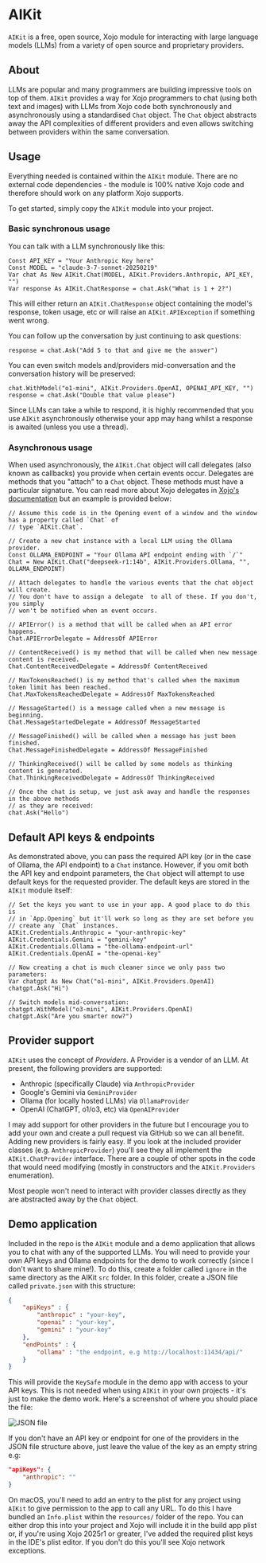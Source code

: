 # AIKit

`AIKit` is a free, open source, Xojo module for interacting with large language models (LLMs) from a variety of open source and proprietary providers.

## About

LLMs are popular and many programmers are building impressive tools on top of them. `AIKit` provides a way for Xojo programmers to chat (using both text and images) with LLMs from Xojo code both synchronously and asynchronously using a standardised `Chat` object. The `Chat` object abstracts away the API complexities of different providers and even allows switching between providers within the same conversation.

## Usage

Everything needed is contained within the `AIKit` module. There are no external code dependencies - the module is 100% native Xojo code and therefore should work on any platform Xojo supports.

To get started, simply copy the `AIKit` module into your project.

### Basic synchronous usage

You can talk with a LLM synchronously like this:

```xojo
Const API_KEY = "Your Anthropic Key here"
Const MODEL = "claude-3-7-sonnet-20250219"
Var chat As New AIKit.Chat(MODEL, AIKit.Providers.Anthropic, API_KEY, "")
Var response As AIKit.ChatResponse = chat.Ask("What is 1 + 2?")
```

This will either return an `AIKit.ChatResponse` object containing the model's response, token usage, etc or will raise an `AIKit.APIException` if something went wrong.

You can follow up the conversation by just continuing to ask questions:

```xojo
response = chat.Ask("Add 5 to that and give me the answer")
```

You can even switch models and/providers mid-conversation and the conversation history will be preserved:

```xojo
chat.WithModel("o1-mini", AIKit.Providers.OpenAI, OPENAI_API_KEY, "")
response = chat.Ask("Double that value please")
```

Since LLMs can take a while to respond, it is highly recommended that you use `AIKit` asynchronously otherwise your app may hang whilst a response is awaited (unless you use a thread).

### Asynchronous usage

When used asynchronously, the `AIKit.Chat` object will call delegates (also known as callbacks) you provide when certain events occur. Delegates are methods that you "attach" to a `Chat` object. These methods must have a particular signature. You can read more about Xojo delegates in [Xojo's documentation][delegates documentation] but an example is provided below:

```xojo
// Assume this code is in the Opening event of a window and the window has a property called `Chat` of
// type `AIKit.Chat`.

// Create a new chat instance with a local LLM using the Ollama provider.
Const OLLAMA_ENDPOINT = "Your Ollama API endpoint ending with `/`"
Chat = New AIKit.Chat("deepseek-r1:14b", AIKit.Providers.Ollama, "", OLLAMA_ENDPOINT)

// Attach delegates to handle the various events that the chat object will create.
// You don't have to assign a delegate  to all of these. If you don't, you simply 
// won't be notified when an event occurs.

// APIError() is a method that will be called when an API error happens.
Chat.APIErrorDelegate = AddressOf APIError

// ContentReceived() is my method that will be called when new message content is received.
Chat.ContentReceivedDelegate = AddressOf ContentReceived

// MaxTokensReached() is my method that's called when the maximum token limit has been reached.
Chat.MaxTokensReachedDelegate = AddressOf MaxTokensReached

// MessageStarted() is a message called when a new message is beginning.
Chat.MessageStartedDelegate = AddressOf MessageStarted

// MessageFinished() will be called when a message has just been finished.
Chat.MessageFinishedDelegate = AddressOf MessageFinished

// ThinkingReceived() will be called by some models as thinking content is generated.
Chat.ThinkingReceivedDelegate = AddressOf ThinkingReceived

// Once the chat is setup, we just ask away and handle the responses in the above methods
// as they are received:
chat.Ask("Hello")
```

## Default API keys & endpoints

As demonstrated above, you can pass the required API key (or in the case of Ollama, the API endpoint) to a `Chat` instance. However, if you omit both the API key and endpoint parameters, the `Chat` object will attempt to use default keys for the requested provider. The default keys are stored in the `AIKit` module itself:

```xojo
// Set the keys you want to use in your app. A good place to do this is 
// in `App.Opening` but it'll work so long as they are set before you
// create any `Chat` instances.
AIKit.Credentials.Anthropic = "your-anthropic-key"
AIKit.Credentials.Gemini = "gemini-key"
AIKit.Credentials.Ollama = "the-ollama-endpoint-url"
AIKit.Credentials.OpenAI = "the-openai-key"

// Now creating a chat is much cleaner since we only pass two parameters:
Var chatgpt As New Chat("o1-mini", AIKit.Providers.OpenAI)
chatgpt.Ask("Hi")

// Switch models mid-conversation:
chatgpt.WithModel("o3-mini", AIKit.Providers.OpenAI)
chatgpt.Ask("Are you smarter now?")
```

## Provider support

`AIKit` uses the concept of _Providers_. A Provider is a vendor of an LLM. At present, the following providers are supported:

- Anthropic (specifically Claude) via `AnthropicProvider`
- Google's Gemini via `GeminiProvider`
- Ollama (for locally hosted LLMs) via `OllamaProvider`
- OpenAI (ChatGPT, o1/o3, etc) via `OpenAIProvider`

I may add support for other providers in the future but I encourage you to add your own and create a pull request via GitHub so we can all benefit. Adding new providers is fairly easy. If you look at the included provider classes (e.g. `AnthropicProvider`) you'll see they all implement the `AIKit.ChatProvider` interface. There are a couple of other spots in the code that would need modifying (mostly in constructors and the `AIKit.Providers` enumeration).

Most people won't need to interact with provider classes directly as they are abstracted away by the `Chat` object.

## Demo application
Included in the repo is the `AIKit` module and a demo application that allows you to chat with any of the supported LLMs. You will need to provide your own API keys and Ollama endpoints for the demo to work correctly (since I don't want to share mine!). To do this, create a folder called `ignore` in the same directory as the AIKit `src` folder. In this folder, create a JSON file called `private.json` with this structure:

```json
{
	"apiKeys" : {
		"anthropic" : "your-key",
		"openai" : "your-key",
		"gemini" : "your-key"
	},
	"endPoints" : {
		"ollama" : "the endpoint, e.g http://localhost:11434/api/"
	}
}
```

This will provide the `KeySafe` module in the demo app with access to your API keys. This is not needed when using `AIKit` in your own projects - it's just to make the demo work. Here's a screenshot of where you should place the file:

![JSON file][private-json]

If you don't have an API key or endpoint for one of the providers in the JSON file structure above, just leave the value of the key as an empty string e.g:

```json
"apiKeys": {
	"anthropic": ""
}
```

On macOS, you'll need to add an entry to the plist for any project using `AIKit` to give permission to the app to call any URL. To do this I have bundled an `Info.plist` within the `resources/` folder of the repo. You can either drop this into your project and Xojo will include it in the build app plist or, if you're using Xojo 2025r1 or greater, I've added the required plist keys in the IDE's plist editor. If you don't do this you'll see Xojo network exceptions.

[delegates documentation]:https://documentation.xojo.com/api/data_types/additional_types/delegate.html
[private-json]: https://images.garrypettet.com/projects/aikit-private-json-file.png